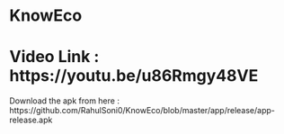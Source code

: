 # KnowEco

<h1> Video Link : https://youtu.be/u86Rmgy48VE
  </h1>
Download the apk from here : https://github.com/RahulSoni0/KnowEco/blob/master/app/release/app-release.apk
